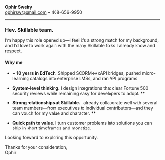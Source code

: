 **Ophir Sweiry**  
ophirsw@gmail.com • 408-656-9950  

---

### Hey, Skillable team,

I’m happy this role opened up—I feel it’s a strong match for my background, and I’d love to work again with the many Skillable folks I already know and respect.

#### Why me

- **~ 10 years in EdTech.** Shipped SCORM↔xAPI bridges, pushed micro-learning catalogs into enterprise LMSs, and ran API programs.
  
- **System-level thinking.** I design integrations that clear Fortune 500 security reviews while remaining easy for developers to adopt. **
  
- **Strong relationships at Skillable.** I already collaborate well with several team members—from executives to individual contributors—and they can vouch for my value and character. **
  
- **Quick path to value.** I turn customer problems into solutions you can ship in short timeframes and monetize.

Looking forward to exploring this opportunity.

Thanks for your consideration,  
Ophir
